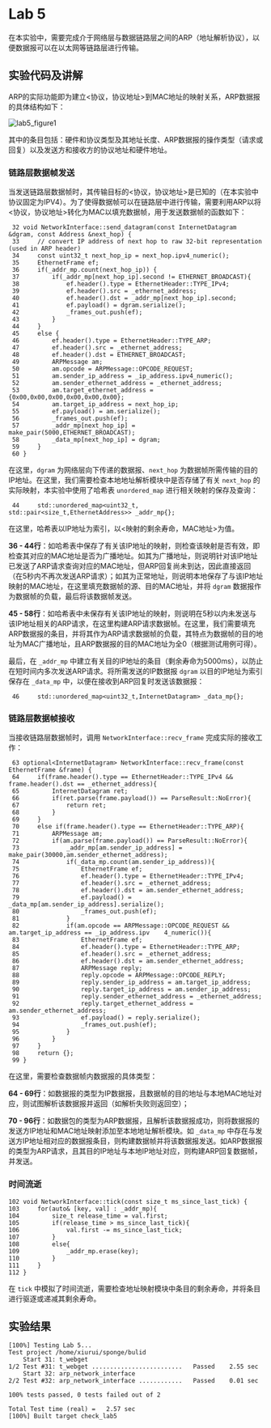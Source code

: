 # Lab 5

在本实验中，需要完成介于网络层与数据链路层之间的ARP（地址解析协议），以便数据报可以在以太网等链路层进行传输。

## 实验代码及讲解

ARP的实际功能即为建立<协议，协议地址>到MAC地址的映射关系，ARP数据报的具体结构如下：

![lab5_figure1](C:\Users\xiurui\Desktop\计算机书单\CS144\lab5_figure1.png)

其中的条目包括：硬件和协议类型及其地址长度、ARP数据报的操作类型（请求或回复）以及发送方和接收方的协议地址和硬件地址。

### 链路层数据帧发送

当发送链路层数据帧时，其传输目标的<协议，协议地址>是已知的（在本实验中协议固定为IPV4）。为了使得数据帧可以在链路层中进行传输，需要利用ARP以将<协议，协议地址>转化为MAC以填充数据帧，用于发送数据帧的函数如下：

```
 32 void NetworkInterface::send_datagram(const InternetDatagram &dgram, const Address &next_hop) {
 33     // convert IP address of next hop to raw 32-bit representation (used in ARP header)
 34     const uint32_t next_hop_ip = next_hop.ipv4_numeric();
 35     EthernetFrame ef;
 36     if(_addr_mp.count(next_hop_ip)) {
 37         if(_addr_mp[next_hop_ip].second != ETHERNET_BROADCAST){
 38             ef.header().type = EthernetHeader::TYPE_IPv4;
 39             ef.header().src = _ethernet_address;
 40             ef.header().dst = _addr_mp[next_hop_ip].second;
 41             ef.payload() = dgram.serialize();
 42             _frames_out.push(ef);
 43         }
 44     }
 45     else {
 46         ef.header().type = EthernetHeader::TYPE_ARP;
 47         ef.header().src = _ethernet_address;
 48         ef.header().dst = ETHERNET_BROADCAST;
 49         ARPMessage am;
 50         am.opcode = ARPMessage::OPCODE_REQUEST;
 51         am.sender_ip_address = _ip_address.ipv4_numeric();
 52         am.sender_ethernet_address = _ethernet_address;
 53         am.target_ethernet_address = {0x00,0x00,0x00,0x00,0x00,0x00};
 54         am.target_ip_address = next_hop_ip;
 55         ef.payload() = am.serialize();
 56         _frames_out.push(ef);
 57         _addr_mp[next_hop_ip] = make_pair(5000,ETHERNET_BROADCAST);
 58         _data_mp[next_hop_ip] = dgram;
 59     }
 60 }
```

在这里，`dgram` 为网络层向下传递的数据报、`next_hop` 为数据帧所需传输的目的IP地址。在这里，我们需要检查本地地址解析模块中是否存储了有关 `next_hop` 的实际映射，本实验中使用了哈希表 `unordered_map` 进行相关映射的保存及查询：

```
 44     std::unordered_map<uint32_t, std::pair<size_t,EthernetAddress>> _addr_mp{};
```

 在这里，哈希表以IP地址为索引，以<映射的剩余寿命，MAC地址>为值。

**36 - 44行**：如哈希表中保存了有关该IP地址的映射，则检查该映射是否有效，即检查其对应的MAC地址是否为广播地址。如其为广播地址，则说明针对该IP地址已发送了ARP请求查询对应的MAC地址，但ARP回复尚未到达，因此直接返回（在5秒内不再次发送ARP请求）；如其为正常地址，则说明本地保存了与该IP地址映射的MAC地址，在这里填充数据帧的源、目的MAC地址，并将 `dgram` 数据报作为数据帧的负载，最后将该数据帧发送。

**45 - 58行**：如哈希表中未保存有关该IP地址的映射，则说明在5秒以内未发送与该IP地址相关的ARP请求，在这里构建ARP请求数据帧。在这里，我们需要填充ARP数据报的条目，并将其作为ARP请求数据帧的负载，其特点为数据帧的目的地址为MAC广播地址，且ARP数据报的目的MAC地址为全0（根据测试用例可得）。

最后，在 `_addr_mp` 中建立有关目的IP地址的条目（剩余寿命为5000ms），以防止在短时间内多次发送ARP请求。将所需发送的IP数据报 `dgram` 以目的IP地址为索引保存在 `_data_mp` 中，以便在接收到ARP回复时发送该数据报：

```
 46     std::unordered_map<uint32_t,InternetDatagram> _data_mp{};
```

### 链路层数据帧接收

当接收链路层数据帧时，调用 `NetworkInterface::recv_frame` 完成实际的接收工作：

```
 63 optional<InternetDatagram> NetworkInterface::recv_frame(const EthernetFrame &frame) {
 64     if(frame.header().type == EthernetHeader::TYPE_IPv4 && frame.header().dst == _ethernet_address){
 65         InternetDatagram ret;
 66         if(ret.parse(frame.payload()) == ParseResult::NoError){
 67             return ret;
 68         }   
 69     }
 70     else if(frame.header().type == EthernetHeader::TYPE_ARP){
 71         ARPMessage am;
 72         if(am.parse(frame.payload()) == ParseResult::NoError){
 73             _addr_mp[am.sender_ip_address] = make_pair(30000,am.sender_ethernet_address);
 74             if(_data_mp.count(am.sender_ip_address)){
 75                 EthernetFrame ef;
 76                 ef.header().type = EthernetHeader::TYPE_IPv4;
 77                 ef.header().src = _ethernet_address;
 78                 ef.header().dst = am.sender_ethernet_address;
 79                 ef.payload() = _data_mp[am.sender_ip_address].serialize();
 80                 _frames_out.push(ef);
 81             }
 82             if(am.opcode == ARPMessage::OPCODE_REQUEST && am.target_ip_address == _ip_address.ipv    4_numeric()){
 83                 EthernetFrame ef;
 84                 ef.header().type = EthernetHeader::TYPE_ARP;
 85                 ef.header().src = _ethernet_address;
 86                 ef.header().dst = am.sender_ethernet_address;
 87                 ARPMessage reply;
 88                 reply.opcode = ARPMessage::OPCODE_REPLY;
 89                 reply.sender_ip_address = am.target_ip_address;
 90                 reply.target_ip_address = am.sender_ip_address;
 91                 reply.sender_ethernet_address = _ethernet_address;
 92                 reply.target_ethernet_address = am.sender_ethernet_address;
 93                 ef.payload() = reply.serialize();
 94                 _frames_out.push(ef);
 95             }
 96         }
 97     }
 98     return {};
 99 }
```

在这里，需要检查数据帧内数据报的具体类型：

**64 - 69行**：如数据报的类型为IP数据报，且数据帧的目的地址与本地MAC地址对应，则试图解析该数据报并返回（如解析失败则返回空）；

**70 - 96行**：如数据包的类型为ARP数据报，且解析该数据报成功，则将数据报的发送方IP地址和MAC地址映射添加至本地地址解析模块。如 `_data_mp` 中存在与发送方IP地址相对应的数据报条目，则构建数据帧并将该数据报发送。如ARP数据报的类型为ARP请求，且其目的IP地址与本地IP地址对应，则构建ARP回复数据帧，并发送。

### 时间流逝

```
102 void NetworkInterface::tick(const size_t ms_since_last_tick) {
103     for(auto& [key, val] : _addr_mp){
104         size_t release_time = val.first;
105         if(release_time > ms_since_last_tick){
106             val.first -= ms_since_last_tick;
107         }
108         else{
109             _addr_mp.erase(key);
110         }
111     }
112 }
```

在 `tick` 中模拟了时间流逝，需要检查地址映射模块中条目的剩余寿命，并将条目进行驱逐或递减其剩余寿命。

## 实验结果

```
[100%] Testing Lab 5...
Test project /home/xiurui/sponge/bulid
    Start 31: t_webget
1/2 Test #31: t_webget .........................   Passed    2.55 sec
    Start 32: arp_network_interface
2/2 Test #32: arp_network_interface ............   Passed    0.01 sec

100% tests passed, 0 tests failed out of 2

Total Test time (real) =   2.57 sec
[100%] Built target check_lab5
```

